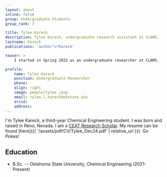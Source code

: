 ```yaml
---
layout: about
inline: false
group: Undergraduate Students
group_rank: 3

title: Tylee Kareck
description: Tylee Kareck, undergraduate research assistant at CLAMS.
lastname: Kareck
publications: 'author^=*Kareck'

teaser: >
    I started in Spring 2023 as an undergraduate researcher at CLAMS.

profile:
    name: Tylee Kareck
    position: Undergraduate Researcher
    phone: 
    align: right
    image: people/tylee.jpeg
    email: tylee.l.kareck@okstate.edu
    orcid: 
    address:
---
```


I'm Tylee Kareck, a third-year Chemical Engineering student. I was born and raised in Reno, Nevada. I am a [CEAT Research Scholar](https://ceat.okstate.edu/scholarships/scholar-programs/undergraduate-research-scholars-program.html). My resume can be found [here]({{ '/assets/pdf/CV/Tylee_Dec24.pdf' | relative_url }}). Go Pokes!

## Education

* B.Sc. -- Oklahoma State University, Chemical Engineering (2021-Present)